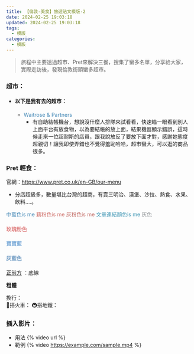 ```yaml
---
title: 【倫敦-美食】旅遊貼文模版-2
date: 2024-02-25 19:03:18
updated: 2024-02-25 19:03:18
tags:
  - 模版
categories: 
  - 模版
---
```

>	旅程中主要透過超市、Pret來解決三餐，搜集了蠻多名單，分享給大家，
實際走訪後，發現倫敦街頭蠻多超市。
<!-- more -->

### 超市：

+ #### 以下是我有去的超市：
  + <font color=#4287B5>Waitrose & Partners</font>
    + 有自助結帳機台，想說沒什麼人排隊來試看看，快速瞄一眼看到別人上面平台有放食物，以為要結帳的放上面，結果機器顯示錯誤，這時候走來一位超耐斯的店員，跟我說放反了要放下面才對，感謝她態度超親切！讓我即使弄錯也不覺得羞恥哈哈，超市蠻大，可以逛的商品很多。

 ### Pret 輕食：   
官網：https://www.pret.co.uk/en-GB/our-menu
+ 分店超級多，數量堪比台灣的超商，有賣三明治、漢堡、沙拉、熱食、水果、飲料….。

<font color=#4287B5>中藍色is me</font> 
<font color=#D1756F>藕粉色is me</font>
<font color=#c36d67>灰粉色is me</font>
<font color=#4599B6>文章連結顏色is me</font>
<font color=#909497>灰色</font>
#### <font color=#E08484>玫瑰粉色</font>
#### <font color=#7FADD9>寶寶藍</font>
#### <font color=#7AA2C7>灰藍色</font> 
 <u>正前方</u> ：底線

 **粗體** 

 換行：  <br>
 🚄搭火車：
 🚇搭地鐵：

 ### 插入影片：
+ 用法
{% video url %}
+ 範例
{% video https://example.com/sample.mp4 %}
